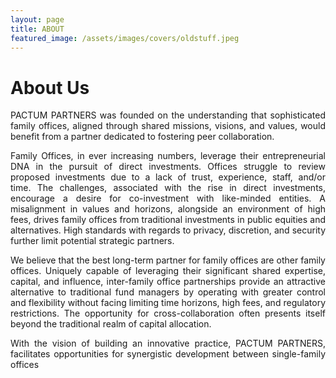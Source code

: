 ```yaml
---
layout: page
title: ABOUT
featured_image: /assets/images/covers/oldstuff.jpeg
---
```


# About Us

<div style="text-align: justify">
PACTUM PARTNERS was founded on the understanding that sophisticated family offices, aligned through shared missions, visions, and values, would benefit from a partner dedicated to fostering peer collaboration. 

  
Family Offices, in ever increasing numbers, leverage their entrepreneurial DNA in the pursuit of direct investments. Offices struggle to review proposed investments due to a lack of trust, experience, staff, and/or time. The challenges, associated with the rise in direct investments, encourage a desire for co-investment with like-minded entities. A misalignment in values and horizons, alongside an environment of high fees, drives family offices from traditional investments in public equities and alternatives. High standards with regards to privacy, discretion, and security further limit potential strategic partners. 

  
We believe that the best long-term partner for family offices are other family offices. Uniquely capable of leveraging their significant shared expertise, capital, and influence, inter-family office partnerships provide an attractive alternative to traditional fund managers by operating with greater control and flexibility without facing limiting time horizons, high fees, and regulatory restrictions. The opportunity for cross-collaboration often presents itself beyond the traditional realm of capital allocation.

  
With the vision of building an innovative practice, PACTUM PARTNERS, facilitates opportunities for synergistic development between single-family offices 


